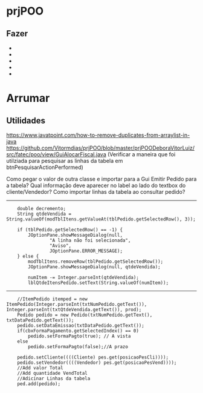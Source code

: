 # prjPOO


## Fazer
-
-
-
-
-

# Arrumar


## Utilidades
https://www.javatpoint.com/how-to-remove-duplicates-from-arraylist-in-java
https://github.com/Vitormdias/prjPOO/blob/master/prjPOODeboraVitorLuiz/src/fatec/poo/view/GuiAlocarFiscal.java (Verificar a maneira que foi utilziada para pesquisar as linhas da tabela em btnPesquisarActionPerformed)

Como pegar o valor de outra classe e importar para a Gui Emitir Pedido para a tabela?
Qual informação deve aparecer no label ao lado do textbox do cliente/Vendedor?
Como importar linhas da tabela ao consultar pedido?


---------------------------------------------------------------------
        double decremento;
        String qtdeVendida = String.valueOf(modTblItens.getValueAt(tblPedido.getSelectedRow(), 3));

        if (tblPedido.getSelectedRow() == -1) {
            JOptionPane.showMessageDialog(null,
                    "A linha não foi selecionada",
                    "Aviso",
                    JOptionPane.ERROR_MESSAGE);
        } else {
            modTblItens.removeRow(tblPedido.getSelectedRow());
            JOptionPane.showMessageDialog(null, qtdeVendida);

            numItem -= Integer.parseInt(qtdeVendida);
            lblQtdeItensPedido.setText(String.valueOf(numItem));

------------------------------------------------------------
        //ItemPedido itemped = new ItemPedido(Integer.parseInt(txtNumPedido.getText()), Integer.parseInt(txtQtdeVendida.getText()), prod);
        Pedido pedido = new Pedido(txtNumPedido.getText(), txtDataPedido.getText());
        pedido.setDataEmissao(txtDataPedido.getText());
        if(cbxFormaPagamento.getSelectedIndex() == 0)
            pedido.setFormaPagto(true); // A vista
        else
            pedido.setFormaPagto(false);//A prazo
        
        pedido.setCliente((((Cliente) pes.get(posicaoPesCli))));
        pedido.setVendedor((((Vendedor) pes.get(posicaoPesVend))));
        //Add valor Total
        //Add quantidade VendTotal
        //Adicinar Linhas da tabela
        ped.add(pedido);
